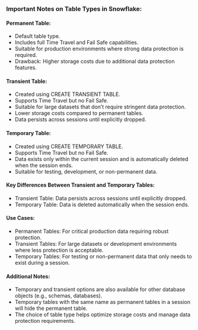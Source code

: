 ### Important Notes on Table Types in Snowflake:
#### Permanent Table:

- Default table type. 
- Includes full Time Travel and Fail Safe capabilities. 
- Suitable for production environments where strong data protection is required. 
- Drawback: Higher storage costs due to additional data protection features.

#### Transient Table:

- Created using CREATE TRANSIENT TABLE.
- Supports Time Travel but no Fail Safe.
- Suitable for large datasets that don’t require stringent data protection.
- Lower storage costs compared to permanent tables.
- Data persists across sessions until explicitly dropped.
#### Temporary Table:

- Created using CREATE TEMPORARY TABLE.
- Supports Time Travel but no Fail Safe.
- Data exists only within the current session and is automatically deleted when the session ends.
- Suitable for testing, development, or non-permanent data.

#### Key Differences Between Transient and Temporary Tables:

- Transient Table: Data persists across sessions until explicitly dropped.
- Temporary Table: Data is deleted automatically when the session ends.

#### Use Cases:

- Permanent Tables: For critical production data requiring robust protection.
- Transient Tables: For large datasets or development environments where less protection is acceptable.
- Temporary Tables: For testing or non-permanent data that only needs to exist during a session.

#### Additional Notes:

- Temporary and transient options are also available for other database objects (e.g., schemas, databases).
- Temporary tables with the same name as permanent tables in a session will hide the permanent table.
- The choice of table type helps optimize storage costs and manage data protection requirements.